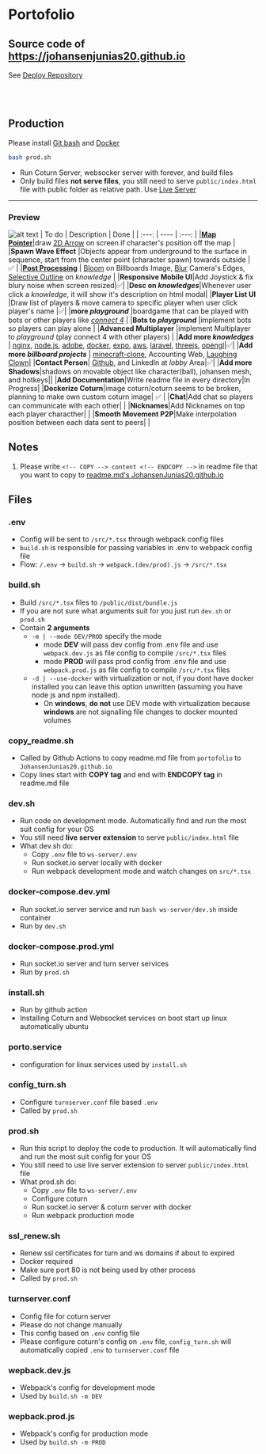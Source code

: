 # Portofolio
## Source code of https://johansenjunias20.github.io
See [Deploy Repository](https://github.com/JohansenJunias20/JohansenJunias20.github.io)  


<br>
<br>
<!-- ## Development
Run webpack build watch and nodemon websocket
```sh
    bash ./dev.sh
```
Please make sure [docker](https://docs.docker.com/) and [node](https://nodejs.org/en/) installed.   -->

## Production
Please install [Git bash](https://git-scm.com/downloads) and [Docker](https://docs.docker.com/)  

```sh
bash prod.sh
```
- Run Coturn Server, websocker server with forever, and build files  
- Only build files **not serve files**, you still need to serve `public/index.html` file with public folder as relative path. Use [Live Server](https://marketplace.visualstudio.com/items?itemName=ritwickdey.LiveServer)  
<hr />

<!-- COPY -->
### Preview
![alt text](https://JohansenJunias20.github.io/desc.png)
| To do | Description   | Done  |
| :---: | ----          | :---: |
|[**Map Pointer**](https://forums.rpgmakerweb.com/data/attachments/109/109950-e5cb7855bfce5950a9c055d7053c9d00.jpg)|draw [2D Arrow](https://forums.rpgmakerweb.com/data/attachments/109/109950-e5cb7855bfce5950a9c055d7053c9d00.jpg) on screen if character's position off the map  |
|**Spawn Wave Effect** |Objects appear from underground to the surface in sequence, start from the center point (character spawn) towards outside  | ✅ |
|[**Post Processing**](https://threejs.org/examples/#webgl_postprocessing_dof2) | [Bloom](https://threejs.org/examples/#webgl_postprocessing_unreal_bloom) on Billboards Image, [Blur](https://threejs.org/examples/#webgl_postprocessing_dof2) Camera's Edges, [Selective Outline](https://threejs.org/examples/#webgl_postprocessing_outline) on _knowledge_ |
|**Responsive Mobile UI**|Add Joystick & fix blury noise when screen resized|✅|
|**Desc on _knowledges_**|Whenever user click a _knowledge_, it will show it's description on html modal|
|**Player List UI**  |Draw list of players & move camera to specific player when user click player's name |✅|
|**more _playground_**  |boardgame that can be played with bots or other players like [_connect 4_](https://en.wikipedia.org/wiki/Connect_Four)  |
|**Bots to _playground_**  |implement bots so players can play alone  |
|**Advanced Multiplayer**  |implement Multiplayer to _playground_  (play connect 4 with other players)  |
|**Add more _knowledges_**  | [nginx](https://www.nginx.com/), [node.js](https://nodejs.org/en/), [adobe](https://www.adobe.com/), [docker](https://www.docker.com/), [expo](https://expo.dev/), [aws](https://aws.amazon.com/), [laravel](https://laravel.com/), [threejs](https://threejs.org/), [opengl](https://en.wikipedia.org/wiki/OpenGL)|✅|
|**Add more _billboard projects_**  | [minecraft-clone](https://github.com/JohansenJunias20/minecraft-clone), Accounting Web, [Laughing Clown](https://github.com/JohansenJunias20/laughing-clown)|
|**Contact Person**| [Github](https://github.com/JohansenJunias20), and LinkedIn at *lobby* Area|✅|
|**Add more Shadows**|shadows on movable object like character(ball), johansen mesh, and hotkeys||
|**Add Documentation**|Write readme file in every directory|In Progress|
|**Dockerize Coturn**|image coturn/coturn seems to be broken, planning to make own custom coturn image| ✅ |
|**Chat**|Add chat so players can communicate with each other| |
|**Nicknames**|Add Nicknames on top each player characther| |
|**Smooth Movement P2P**|Make interpolation position between each data sent to peers| |
<!-- |**Night Mode**|Change theme to night when || -->
<!-- ENDCOPY -->

## Notes

1. Please write `<!-- COPY --> content <!-- ENDCOPY -->` in readme file that you want to copy to [readme.md's JohansenJunias20.github.io](https://github.com/JohansenJunias20/JohansenJunias20.github.io/blob/master/readme.md)  
  
## Files
### .env 
- Config will be sent to `/src/*.tsx` through webpack config files
- `build.sh` is responsible for passing variables in .env to webpack config file
- Flow: `/.env` &#8594; `build.sh` &#8594; `webpack.(dev/prod).js` &#8594; `/src/*.tsx`

### build.sh
- Build `/src/*.tsx` files to `/public/dist/bundle.js`
- If you are not sure what arguments suit for you just run `dev.sh` or `prod.sh`
- Contain **2 arguments**
    - `-m | --mode DEV/PROD` specify the mode
      - mode **DEV** will pass dev config from .env file and use `webpack.dev.js` as file config to compile `/src/*.tsx` files
      - mode **PROD** will pass prod config from .env file and use `webpack.prod.js` as file config to compile `/src/*.tsx` files
    - `-d | --use-docker` with virtualization or not, if you dont have docker installed you can leave this option unwritten (assuming you have node js and npm installed).
      - On **windows**, **do not** use DEV mode with virtualization because **windows** are not signalling file changes to docker mounted volumes

### copy_readme.sh
- Called by Github Actions to copy readme.md file from `portofolio` to `JohansenJunias20.github.io`
- Copy lines start with **COPY tag** and end with **ENDCOPY tag** in readme.md file

### dev.sh
- Run code on development mode. Automatically find and run the most suit config for your OS
- You still need **live server extension** to serve `public/index.html` file
- What dev.sh do:
  - Copy `.env` file to `ws-server/.env`
  - Run socket.io server locally with docker
  - Run webpack development mode and watch changes on `src/*.tsx`

### docker-compose.dev.yml
- Run socket.io server service and run `bash ws-server/dev.sh` inside container 
- Run by `dev.sh`
 
### docker-compose.prod.yml
- Run socket.io server and turn server services
- Run by `prod.sh`

### install.sh
- Run by github action
- Installing Coturn and Websocket services on boot start up linux automatically ubuntu

### porto.service
- configuration for linux services used by `install.sh`

### config_turn.sh
- Configure `turnserver.conf` file based `.env`
- Called by `prod.sh`

### prod.sh
- Run this script to deploy the code to production. It will automatically find and run the most suit config for your OS
- You still need to use live server extension to server `public/index.html` file
- What prod.sh do:
  - Copy `.env` file to `ws-server/.env`
  - Configure coturn
  - Run socket.io server & coturn server with docker
  - Run webpack production mode

### ssl_renew.sh
- Renew ssl certificates for turn and ws domains if about to expired
- Docker required
- Make sure port 80 is not being used by other process
- Called by `prod.sh`

### turnserver.conf
- Config file for coturn server
- Please do not change manually
- This config based on `.env` config file
- Please configure coturn's config on `.env` file, `config_turn.sh` will automatically copied `.env` to `turnserver.conf` file

### wepback.dev.js
- Webpack's config for development mode
- Used by `build.sh -m DEV`

### wepback.prod.js
- Webpack's config for production mode
- Used by `build.sh -m PROD`

